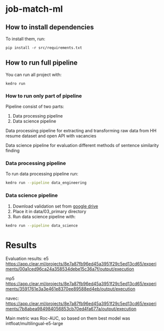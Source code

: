 # job-match-ml

## How to install dependencies

To install them, run:

```
pip install -r src/requirements.txt
```

## How to run full pipeline

You can run all project with:

```
kedro run
```

### How to run only part of pipeline

Pipeline consist of two parts: 
1) Data processing pipeline
2) Data science pipeline

Data processing pipeline for extracting and transforming raw data from HH resume dataset and open API with vacancies 

Data science pipeline for evaluation different methods of sentence similarity finding

### Data processing pipeline
To run data processing pipeline run:

```bash
kedro run --pipeline data_engineering
```

### Data science pipeline

1) Download validation set from [google drive](https://drive.google.com/file/d/1XnRtaojtZJSzm1oJ2FobqBLgW-a6sZwd/view?usp=sharing)
2) Place it in data/03_primary directory
3) Run data science pipeline with:

```bash
kedro run --pipeline data_science
```


# Results 

Evaluation results:
e5
https://app.clear.ml/projects/8e7a87fb96ed45a3951f29c5ed13cd65/experiments/00a1ced96ca24a358534debe15c36a7f/output/execution

mp5
https://app.clear.ml/projects/8e7a87fb96ed45a3951f29c5ed13cd65/experiments/3591761e3a3e461e8370ee89588ed4eb/output/execution

navec:
https://app.clear.ml/projects/8e7a87fb96ed45a3951f29c5ed13cd65/experiments/7b8abea984984056853cb70ed4fa677a/output/execution

Main metric was Roc-AUC, so based on them best model was intfloat/multilingual-e5-large
